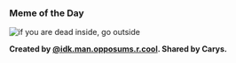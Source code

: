 ### Meme of the Day

<img src="../static/dead-inside-go-outside.jpg" alt="if you are dead inside, go outside">

**Created by [@idk.man.opposums.r.cool](https://www.instagram.com/p/CUVZME6hLVz/). Shared by Carys.**
